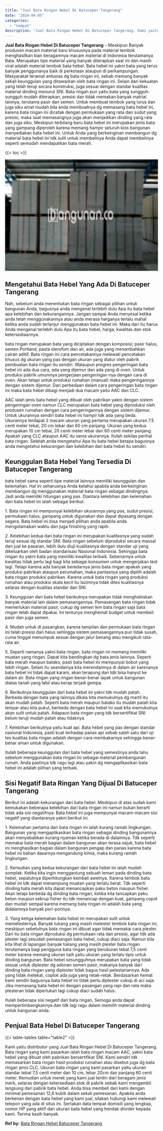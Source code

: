 ```yaml
---
title: "Jual Bata Ringan Hebel Di Batuceper Tangerang"
date: "2024-04-05"
categories: 
  - "tempat"
description: "Jual Bata Ringan Hebel Di Batuceper Tangerang. Kami yaitu distributor yang Jual Bata Ringan Hebel Di Batuceper Tangerang. Bata ringan yang kami pasarkan iala..."
---
```


**Jual Bata Ringan Hebel Di Batuceper Tangerang** – Meskipun Banyak produsen macam material baru khususnya pada material tembok menghasilkan kian beragamnya macam material di Indonesia terutamanya Bata. Merupakan tipe material yang banyak diterapkan saat ini dan masih viral adalah material tembok bata hebel. Bata hebel ini yakni bata yang terus banyak penggunanya baik di perkotaan ataupun di perkampungan. Masyarakat teramat antusias dg bata ringan ini, sebab memang banyak sekali keunggulan yang ditawarkan oleh bata ringan ini. Selain dari kekuatan yang telah teruji secara konstruksi, juga sesuai dengan standar kualitas material dinding menurut SNI. Bata ringan pun yaitu bata yang sungguh-sungguh mudah diterapkan, presisi dan tidak memakan banyak matrial lainnya, terutama pasir dan semen. Untuk membuat tembok yang lurus dan juga siku amat mudah bila anda membuatnya dg memasang bata hebel ini, karena bata ringan ini dicetak dengan permukaan yang rata dan sudut yang presisi, maka saat memasangnya juga akan menjadikan dinding yang rata dan juga siku. Meskipun terbilang baru bata hebel ini merupakan jenis bata yang gampang diperoleh karena memang hampir seluruh kios bangunan menyediakan bata hebel ini. Untuk Anda yang berkeinginan membangun dg material bata hebel ini tdk sulit untuk membelinya Anda dapat membelinya seperti semudah mendapatkan bata merah.

{{< toc >}}

![Jual Bata Ringan Hebel Di Batuceper Tangerang](/images/jual-hebel-murah-18.png)

## Mengetahui Bata Hebel Yang Ada Di Batuceper Tangerang

Nah, sebelum anda menentukan bata ringan sebagai pilihan untuk bangunan Anda, bagusnya anda mengenal terlebih dulu Apa itu bata hebel apa kelebihan dan kekurangannya. Jangan sampai Anda menyesal ketika anda telah menggunakannya atau anda merasa harganya terlalu mahal ketika anda sudah terlanjur menggunakan bata hebel ini. Maka dari itu harus Anda mengenal terlebih dulu Apa itu bata hebel, harga, kwalitas dan stok ketersediaannya.

bata ringan merupakan bata yang diciptakan dengan komposisi; pasir halus, semen Portland, pasta sterofom dan air, ada juga yang menambahkan cairan aditif. Bata ringan ini cara pencetakannya melewati pencetakan khusus dg ukuran yang pas dengan ukuran yang diatur oleh pabrik pembuatan bata ringan itu sendiri. Walaupun progres pengeringan bata hebel ini ada dua cara, ada yang dijemur dan ada yang di oven. Untuk produksi pabrik umumnya pengerjaan pengeringan nya dengan cara di oven. Akan tetapi untuk produksi rumahan (manual) maka pengeringannya dengan sistem dijemur. Dari perbedaan dalam cara pengeringan bata ringan ini maka bata hebel dibagi menjadi dua macam yaitu AAC dan CLC.

AAC ialah jenis bata hebel yang dibuat oleh pabrikan yakni dengan sistem pengeringan oven namun CLC merupakan bata hebel yang diproduksi oleh produsen rumahan dengan cara pengeringannya dengan sistem dijemur. Untuk ukurannya sendiri bata hebel ini hampir tdk ada yang beda. Ukurannya terdapat 2 macam ukuran yang pertama merupakan ukuran 7.5 centi meter tebal, 20 cm lebar dan 60 cm panjang. Ukuran yang kedua merupakan 10 cm tebal, 20 centi meter lebar dan 60 centi meter panjang. Apakah yang CLC ataupun AAC itu sama ukurannya. Itulah sekilas perihal bata ringan. Setelah anda mengetahui Apa itu bata hebel betapa bagusnya anda mengetahui kekurangan dan kelebihan dari bata hebel itu sendiri.

## Keunggulan Bata Hebel Yang Tersedia Di Batuceper Tangerang

bata hebel sama seperti tipe material lainnya memiliki keunggulan dan kelemahan. Hal ini seharusnya Anda ketahui apabila anda berkeinginan membangun dg menggunakan material bata ringan sebagai dindingnya. Jadi anda memiliki hitungan yang pas. Diantara kelebihan dan kelemahan dari bata hebel ini ialah sebagai berikut.

1\. Bata ringan ini mempunyai kelebihan ukurannya yang pas, sudut presisi, permukaan halus, gampang untuk digunakan dan dapat dipasang dengan segera. Bata hebel ini bisa menjadi pilihan anda apabila anda mengutamakan waktu dan juga finishing yang rapih.

2\. Kelebihan kedua dari bata ringan ini merupakan kualitasnya yang sudah teruji sesuai dg standar SNI. Bata ringan sebelum diproduksi secara massal dan jual ke pasaran, lebih dulu diuji kualitasnya dengan standar uji yang dikeluarkan oleh badan standarisasi Nasional Indonesia. Sehingga bata ringan itu yakni bata yang memiliki kwalitas terbaik. Sebenarnya untuk kwalitas tidak perlu lagi bagi kita sebagai konsumen untuk mengerjakan test lagi. Tetapi karena ada banyak beredarnya jenis bata ringan apakah yang produksi pabrikan ataupun perumahan, maka pantasnya yang dipilih adalah bata ringan produksi pabrikan. Karena untuk bata ringan yang produksi rumahan atau produksi skala kecil itu lazimnya tidak dites kualitasnya selaras dengan kualitas standar dari SNI.

3\. Keunggulan dari bata hebel berikutnya merupakan tidak menghabiskan banyak material lain dalam pemasangannya. Pemasangan bata ringan tidak memerlukan material pasir, cukup dg semen lem bata ringan saja bata ringan telah dapat dipakai. Ini tentunya menghemat budget untuk membeli pasir dan juga semen.

4\. Mudah untuk di pasangkan, karena tampilan dan permukaan bata ringan ini telah presisi dan halus sehingga sistem pemasangannya pun tidak susah, cuma tinggal menumpuk sesuai dengan jalur benang atau mengikuti rata-rata air.

5\. Seperti namanya yakni bata ringan, bata ringan ini memang memiliki muatan yang ringan. Dapat kita bandingkan dg bata jenis lainnya. Seperti bata merah maupun batako, pasti bata hebel ini mempunyai bobot yang lebih ringan. Selain itu seandainya kita merendamnya di dalam air karenanya bata hebel ini tidak dapat karam, akan terapung dan tdk bisa hanyut ke dalam air. Bata ringan yang ringan benar-benar layak untuk bangunan diatas tanah yang labil atau kerap terjadi gempa.

6\. Berikutnya keunggulan dari bata hebel ini yakni tdk mudah patah. Berbeda dengan bata yang lainnya dikala kita memukulnya dg martil itu akan mudah patah. Seperti bata merah maupun batako itu mudah patah kita lempar atau kita pukul, berbeda dengan bata hebel ini saat kita memukulnya akan sulit untuk patah. Adapaun bata ringan yang tdk bersertifikat SNI belum teruji mudah patah atau tidaknya.

7\. Kelebihan berikutnya yaitu kuat api. Bata hebel yang pas dengan standar nasional Indonesia, pasti kuat terhadap panas api sebab salah satu dari uji tes kualitas bata ringan adalah dengan cara membakarnya sehingga benar-benar aman untuk digunakan.

Itulah beberapa keunggulan dari bata hebel yang semestinya anda tahu sebelum menggunakan bata ringan ini sebagai material pembangunan rumah. Anda pastinya tdk ragu lagi atau yakin dg mengaplikasikan bata hebel ini adalah pilihan yang terbaik.

## Sisi Negatif Bata Ringan Yang Dijual Di Batuceper Tangerang

Berikut ini adalah kekurangan dari bata hebel. Meskipun di atas sudah kami kemukakan beberapa kelebihan dari bata ringan ini namun bukan berarti tidak ada sisi negatifnya. Bata hebel ini juga mempunyai macam-macam sisi negatif yang diantaranya yakni berikut ini.

1\. Kelemahan pertama dari bata ringan ini ialah kurang ramah lingkungan. Bangunan yang mengaplikasikan bata ringan sebagai dinding bangunannya akan menyebabkan kurang nyaman ketika berada di dalamnya. Tdk seperti memakai bata merah bagian dalam bangunan akan terasa sejuk, bata hebel ini menghasilkan bagian dalam bangunan pengap dan panas karena bata hebel ini bahan dasarnya mengandung kimia, maka kurang ramah lingkungan.

2\. Kemudian yang kedua kekurangan dari bata hebel ini ialah mudah somplak. Ketika kita ingin menggantung sebuah lemari pada dinding bata hebel, sepatutnya diperhitungkan kembali awetnya. Karena tembok bata hebel ini tdk dapat menampung muatan yang terlalu berat. Tdk seperti dinding bata merah kita dapat menancapkan paku beton maupun fisher. Akan tetapi berbeda dg dinding bata ringan, ketika kita tancapkan paku beton maupun sekrup fisher itu tdk menancap dengan kuat, gampang copot dan mudah sempal karena memang bata ringan ini adalah bata yang didalamnya banyak pori-porinya.

3\. Yang ketiga kelemahan bata hebel ini merupakan sulit untuk memelesternya. Banyak tukang yang masih melester tembok bata ringan ini, meskipun sebetulnya bata ringan ini dibuat agar tidak memakai cara plester. Dari itu bata ringan diproduksi dg permukaan rata dan presisi, agar tdk ada plester lagi sesudah pemasangan bata hebel, cukup diaci saja. Namun bila kita lihat di lapangan banyak tukang yang masih plester bata ringan terutamanya bagi pengguna bata ringan yang berukuran tebal 7,5 centi meter karena memang ukuran tadi yaitu ukuran yang terlalu tipis untuk dinding bangunan. Bata hebel sesungguhnya merupakan bata yang tidak sesuai untuk diplester dg adonan semen pasir, makanya banyak dari dinding bata ringan yang diplester tidak bagus hasil pelestariannya. Ada yang tidak melekat, coplok ada juga yang retak-retak. Berdasarkan hemat kami sendiri bagusnya bata hebel ini tidak perlu diplester cukup di aci saja. Jika memasang bata hebel ini dengan pasangan yang rapi dan rata maka plesteran tidak diperlukan lagi cukup diaci sudah halus.

Itulah beberapa sisi negatif dari bata ringan, Semoga anda dapat mempertimbangkannya dan tdk lagi ragu dalam memilih material dinding untuk bangunan anda.

## Penjual Bata Hebel Di Batuceper Tangerang

{{< table-tables table="table2" >}}

Kami yaitu distributor yang Jual Bata Ringan Hebel Di Batuceper Tangerang. Bata ringan yang kami pasarkan ialah bata ringan macam AAC, yakni bata hebel yang dibuat oleh pabrikan bersertifikat SNI. Kami sendiri tdk memasarkan bata ringan hasil produksi rumahan atau disebut juga dg bata ringan jenis CLC. Ukuran bata ringan yang kami pasarkan yaitu ukuran standar tebal 7,5 centi meter dan 10 cm, lebar 20cm dan panjang 60 centi meter. Kemudian untuk merek yang kami jual terdiri dari beragam jenis merk, selaras dengan ketersediaan stok di pabrik sebab kami mengambil langsung dari pabrik bata hebel. Anda bisa membeli dari kami dengan minimal pemesanan 12,6 kubik dalam sekali pemesanan. Apabila anda berkenan dengan bata hebel yang kami jual, silakan hubungi kami melewati telepon yang ada di situs ini. Sertakan data tempat domisili yang lengkap, nomor HP yang aktif dan ukuran bata hebel yang hendak diorder kepada kami. Terima kasih banyak.

**Ref by:** [Bata Ringan Hebel Batuceper Tangerang](https://id.wikipedia.org/wiki/Bata)
